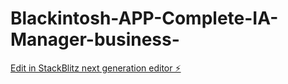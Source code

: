# Blackintosh-APP-Complete-IA-Manager-business-

[Edit in StackBlitz next generation editor ⚡️](https://stackblitz.com/~/github.com/BlackPirat1308/Blackintosh-APP-Complete-IA-Manager-business-)